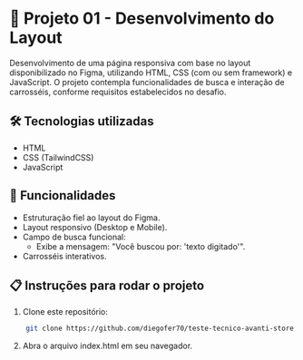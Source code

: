 # 🚀 Projeto 01 - Desenvolvimento do Layout
Desenvolvimento de uma página responsiva com base no layout disponibilizado no Figma, utilizando HTML, CSS (com ou sem framework) e JavaScript. O projeto contempla funcionalidades de busca e interação de carrosséis, conforme requisitos estabelecidos no desafio.

## 🛠️ Tecnologias utilizadas
- HTML
- CSS (TailwindCSS)
- JavaScript

## 🎯 Funcionalidades
- Estruturação fiel ao layout do Figma.
- Layout responsivo (Desktop e Mobile).
- Campo de busca funcional:
  - Exibe a mensagem: "Você buscou por: 'texto digitado'".
- Carrosséis interativos.

## 📋 Instruções para rodar o projeto

1. Clone este repositório:
```bash
    git clone https://github.com/diegofer70/teste-tecnico-avanti-store
```

2. Abra o arquivo index.html em seu navegador.